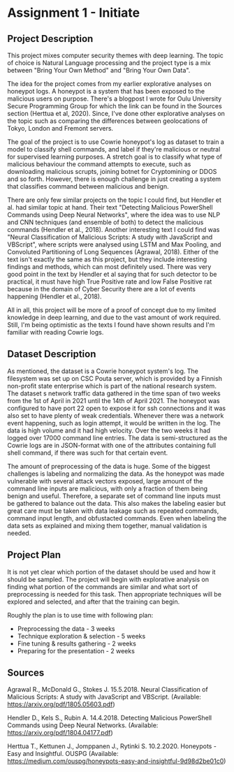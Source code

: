 # Assignment 1 - Initiate

## Project Description
This project mixes computer security themes with deep learning. 
The topic of choice is Natural Language processing and the project type is a mix between "Bring Your Own Method"
and "Bring Your Own Data".

The idea for the project comes from my earlier explorative analyses on honeypot logs. A honeypot is
a system that has been exposed to the malicious users on purpose. There's a blogpost I wrote for Oulu University Secure Programming Group
for which the link can be found in the Sources section (Herttua et al, 2020). Since, I've done other explorative analyses on the topic
such as comparing the differences between geolocations of Tokyo, London and Fremont servers.

The goal of the project is to use Cowrie honeypot's log as dataset to train a model to classify 
shell commands, and label if they're malicious or neutral for supervised learning purposes. 
A stretch goal is to classify what type of malicious behaviour the command attempts to execute,
such as downloading malicious scrupts, joining botnet for Cryptomining or DDOS and so forth.
However, there is enough challenge in just creating a system that classifies command between malicious and benign.

There are only few similar projects on the topic I could find, but Hendler et al. had similar topic at hand. 
Their text "Detecting Malicious PowerShell Commands using Deep Neural Networks", where the idea
was to use NLP and CNN techniques (and ensemble of both) to detect the malicious commands (Hendler et al., 2018).
Another interesting text I could find was "Neural Classification of Malicious Scripts: A study with
JavaScript and VBScript", where scripts were analysed using LSTM and Max Pooling, and 
Convoluted Partitioning of Long Sequences (Agrawal, 2018). Either of the text isn't exactly the same
as this project, but they include interesting findings and methods, which can most definitely used.
There was very good point in the text by Hendler et al saying that for such detector to be practical,
it must have high True Positive rate and low False Positive rat because in the domain of Cyber Security 
there are a lot of events happening (Hendler et al., 2018).

All in all, this project will be more of a proof of concept due to my limited knowledge in deep learning,
and due to the vast amount of work required. Still, I'm being optimistic as the texts I found have shown 
results and I'm familiar with reading Cowrie logs.


## Dataset Description
As mentioned, the dataset is a Cowrie honeypot system's log. The filesystem was set up on CSC Pouta server,
which is provided by a Finnish non-profit state enterprise which is part of the national research system.
The dataset s network traffic data gathered in the time span of two weeks from the 1st of April in 2021 until the
14th of April 2021. The honeypot was configured to have port 22 open to expose it for ssh connections and it was also set
to have plenty of weak credentials. Whenever there was a network event happening, such as login attempt, it would be written
in the log. The data is high volume and it had high velocity. Over the two weeks it had logged over 17000 command line entries.
The data is semi-structured as the Cowrie logs are in JSON-format with one of the attributes containing full shell command,
if there was such for that certain event.

The amount of preprocessing of the data is huge. Some of the biggest challenges is labeling and normalizing the data.
As the honeypot was made vulnerable with several attack vectors exposed, large amount of the command line inputs are malicious,
with only a fraction of them being benign and useful. Therefore, a separate set of command line inputs must be gathered to
balance out the data. This also makes the labeling easier but great care must be taken with data leakage such as repeated commands,
command input length, and obfustacted commands. Even when labeling the data sets as explained and mixing them together, 
manual validation is needed. 

## Project Plan
It is not yet clear which portion of the dataset should be used and how it should be sampled. The project will begin with
explorative analysis on finding what portion of the commands are similar and what sort of preprocessing is needed for this task. 
Then appropriate techniques will be explored and selected, and after that the training can begin.

Roughly the plan is to use time with following plan:
- Preprocessing the data             - 3 weeks 
- Technique exploration & selection  - 5 weeks
- Fine tuning & results gathering    - 2 weeks
- Preparing for the presentation     - 2 weeks


## Sources

Agrawal R., McDonald G., Stokes J. 15.5.2018. Neural Classification of Malicious Scripts: A study with
JavaScript and VBScript. (Available: https://arxiv.org/pdf/1805.05603.pdf)

Hendler D., Kels S., Rubin A. 14.4.2018. Detecting Malicious PowerShell Commands using Deep Neural Networks.
(Available: https://arxiv.org/pdf/1804.04177.pdf)

Herttua T., Kettunen J., Jomppanen J., Rytinki S. 10.2.2020. Honeypots - Easy and Insightful. OUSPG 
(Available: https://medium.com/ouspg/honeypots-easy-and-insightful-9d98d2be01c0)
